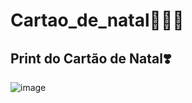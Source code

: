 # Cartao_de_natal🎅💌🎁
## Print do Cartão de Natal❣️
![image](https://github.com/user-attachments/assets/b4ddae9f-cefc-4ab6-acfe-bf2cd5a0ae9b)

 
